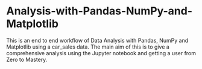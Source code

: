 # Analysis-with-Pandas-NumPy-and-Matplotlib
This is an end to end workflow of Data Analysis with Pandas, NumPy and Matplotlib using a car_sales data.
The main aim of this is to give a comprehensive analysis using the Jupyter notebook and getting a user from Zero to Mastery.
